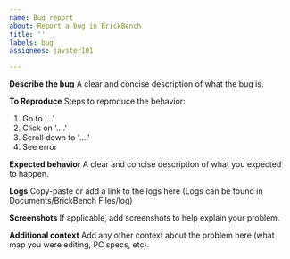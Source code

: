```yaml
---
name: Bug report
about: Report a bug in BrickBench
title: ''
labels: bug
assignees: javster101

---
```


**Describe the bug**
A clear and concise description of what the bug is.

**To Reproduce**
Steps to reproduce the behavior:
1. Go to '...'
2. Click on '....'
3. Scroll down to '....'
4. See error

**Expected behavior**
A clear and concise description of what you expected to happen.

**Logs**
Copy-paste or add a link to the logs here (Logs can be found in Documents/BrickBench Files/log)

**Screenshots**
If applicable, add screenshots to help explain your problem.

**Additional context**
Add any other context about the problem here (what map you were editing, PC specs, etc).

